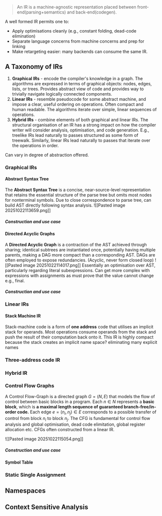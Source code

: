 > An IR is a machine-agnostic representation placed between front-end(parsing+semantics) and back-end(codegen).

A well formed IR permits one to:
- Apply optimisations cleanly (e.g., constant folding, dead-code elimination)
- Separate language concerns from machine concerns and prep for linking
- Make retargeting easier: many backends can consume the same IR. 

## A Taxonomy of IRs
1. **Graphical IRs** - encode the compiler's knowledge in a graph. The algorithms are expressed in terms of graphical objects: nodes, edges, lists, or trees. Provides abstract view of code and provides way to trivially navigate logically connected components. 
2. **Linear IRs** - resemble pseudocode for some abstract machine, and impose a clear, useful ordering on operations. Often compact and human readable. The algorithms iterate over simple, linear sequences of operations. 
3. **Hybrid IRs** - combine elements of both graphical and linear IRs.
The structural organisation of an IR has a strong impact on how the compiler writer will consider analysis, optimisation, and code generation. E.g., treelike IRs lead naturally to passes structured as some form of treewalk. Similarly, linear IRs lead naturally to passes that iterate over the operations in order.

Can vary in degree of abstraction offered. 

### Graphical IRs
#### Abstract Syntax Tree
The **Abstract Syntax Tree** is a concise, near-source-level representation that retains the essential structure of the parse tree but omits most nodes for nonterminal symbols. Due to close correspondence to parse tree, can build AST directly following syntax analysis.
![[Pasted image 20251022113659.png]]
##### Construction and use case
#### Directed Acyclic Graphs
A **Directed Acyclic Graph** is a contraction of the AST achieved through sharing; identical subtrees are instantiated once, potentially having multiple parents, making a DAG more compact than a corresponding AST. DAGs are often employed to expose redundancies. (Acyclic, never form closed loop)
![[Pasted image 20251022114017.png]]
Essentially an optimisation over AST, particularly regarding literal subexpressions. Can get more complex with expressions with assignments as must prove that the value cannot change e.g., final. 
##### Construction and use case



### Linear IRs
#### Stack Machine IR
Stack-machine code is a form of **one address** code that utilises an implicit stack for operands. Most operations consume operands from the stack and push the result of their computation back onto it. This IR is highly compact because the stack creates an implicit name space? eliminating many explicit names
### Three-address code IR

### Hybrid IR

### Control Flow Graphs
A Control Flow-Graph is a directed graph $G = (N, E)$ that models the flow of control between basic blocks in a program. Each $n \in N$ represents a **basic block**, which is **a maximal length sequence of guaranteed branch-free/in-order code.** Each edge $e = (n_i, n_j) \in E$ corresponds to a possible transfer of control from block $n_i$ to block $n_j$. The CFG is fundamental for control flow analysis and global optimisation, dead code elimitation, global register allocation etc. CFGs often constructed from a linear IR.  

![[Pasted image 20251022115054.png]]

##### Construction and use case
#### Symbol Table

### Static Single Assignment



## Namespaces
## Context Sensitive Analysis